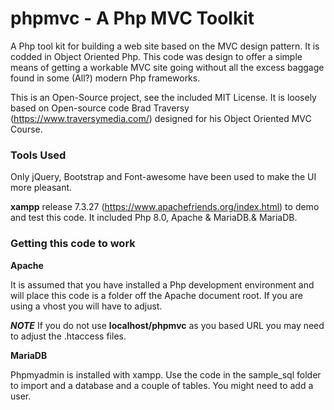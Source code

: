 # phpmvc - A Php MVC Toolkit

A Php tool kit for building a web site based on the MVC design pattern. It is codded in Object Oriented Php. This code was design to offer a simple means of getting a workable MVC site going without all the excess baggage found in some (All?) modern Php frameworks.

This is an Open-Source project, see the included MIT License. It is loosely based on Open-source code  Brad Traversy (https://www.traversymedia.com/) designed for his Object Oriented MVC Course. 

### Tools Used

Only jQuery, Bootstrap and Font-awesome have been used to make the UI more pleasant.

**xampp** release 7.3.27  (https://www.apachefriends.org/index.html) to demo and test this code. It included Php 8.0, Apache & MariaDB.& MariaDB.

### Getting this code to work

**Apache**

It is assumed that you have installed a Php development environment and will place this code is a folder off the Apache document root. If you are using a vhost you will have to adjust. 

***NOTE*** If you do not use **localhost/phpmvc** as you based URL you may need to adjust the .htaccess files.

**MariaDB**

Phpmyadmin is installed with xampp. Use the code in the sample_sql folder to import and a database and a couple of tables. You might need to add a user.





